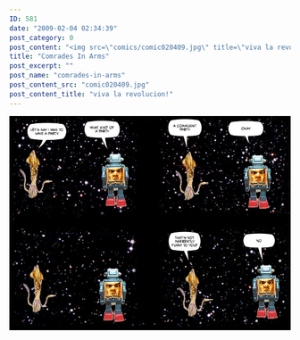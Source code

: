 ```yaml
---
ID: 581
date: "2009-02-04 02:34:39"
post_category: 0
post_content: "<img src=\"comics/comic020409.jpg\" title=\"viva la revolucion!\" />"
title: "Comrades In Arms"
post_excerpt: ""
post_name: "comrades-in-arms"
post_content_src: "comic020409.jpg"
post_content_title: "viva la revolucion!"
---
```



[![viva la revolucion!](/comics-hi-res/comic020409.jpg)](/comics-hi-res/comic020409.jpg)
